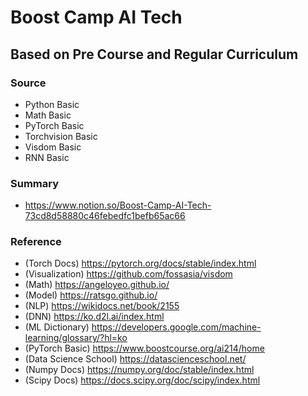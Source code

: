 # Boost Camp AI Tech
## Based on Pre Course and Regular Curriculum
### Source
- Python Basic
- Math Basic
- PyTorch Basic
- Torchvision Basic
- Visdom Basic
- RNN Basic
### Summary
- https://www.notion.so/Boost-Camp-AI-Tech-73cd8d58880c46febedfc1befb65ac66
### Reference
- (Torch Docs) https://pytorch.org/docs/stable/index.html
- (Visualization) https://github.com/fossasia/visdom
- (Math) https://angeloyeo.github.io/
- (Model) https://ratsgo.github.io/
- (NLP) https://wikidocs.net/book/2155
- (DNN) https://ko.d2l.ai/index.html
- (ML Dictionary) https://developers.google.com/machine-learning/glossary/?hl=ko
- (PyTorch Basic) https://www.boostcourse.org/ai214/home
- (Data Science School) https://datascienceschool.net/
- (Numpy Docs) https://numpy.org/doc/stable/index.html
- (Scipy Docs) https://docs.scipy.org/doc/scipy/index.html
